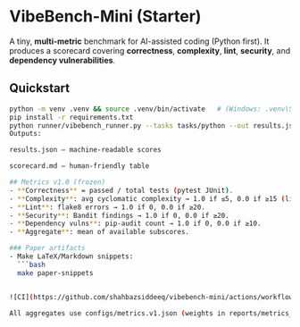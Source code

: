 # VibeBench-Mini (Starter)

A tiny, **multi-metric** benchmark for AI-assisted coding (Python first).
It produces a scorecard covering **correctness**, **complexity**, **lint**, **security**, and **dependency vulnerabilities**.

## Quickstart
```bash
python -m venv .venv && source .venv/bin/activate   # (Windows: .venv\Scripts\activate)
pip install -r requirements.txt
python runner/vibebench_runner.py --tasks tasks/python --out results.json
Outputs:

results.json — machine-readable scores

scorecard.md — human-friendly table

## Metrics v1.0 (frozen)
- **Correctness** = passed / total tests (pytest JUnit).
- **Complexity**: avg cyclomatic complexity → 1.0 if ≤5, 0.0 if ≥15 (linear in between).
- **Lint**: flake8 errors → 1.0 if 0, 0.0 if ≥20.
- **Security**: Bandit findings → 1.0 if 0, 0.0 if ≥20.
- **Dependency vulns**: pip-audit count → 1.0 if 0, 0.0 if ≥10.
- **Aggregate**: mean of available subscores.

### Paper artifacts
- Make LaTeX/Markdown snippets:
  ```bash
  make paper-snippets


![CI](https://github.com/shahbazsiddeeq/vibebench-mini/actions/workflows/benchmark.yml/badge.svg)

All aggregates use configs/metrics.v1.json (weights in reports/metrics_used.md).
